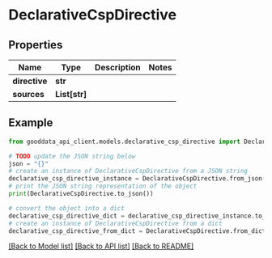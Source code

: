 # DeclarativeCspDirective


## Properties

Name | Type | Description | Notes
------------ | ------------- | ------------- | -------------
**directive** | **str** |  | 
**sources** | **List[str]** |  | 

## Example

```python
from gooddata_api_client.models.declarative_csp_directive import DeclarativeCspDirective

# TODO update the JSON string below
json = "{}"
# create an instance of DeclarativeCspDirective from a JSON string
declarative_csp_directive_instance = DeclarativeCspDirective.from_json(json)
# print the JSON string representation of the object
print(DeclarativeCspDirective.to_json())

# convert the object into a dict
declarative_csp_directive_dict = declarative_csp_directive_instance.to_dict()
# create an instance of DeclarativeCspDirective from a dict
declarative_csp_directive_from_dict = DeclarativeCspDirective.from_dict(declarative_csp_directive_dict)
```
[[Back to Model list]](../README.md#documentation-for-models) [[Back to API list]](../README.md#documentation-for-api-endpoints) [[Back to README]](../README.md)


